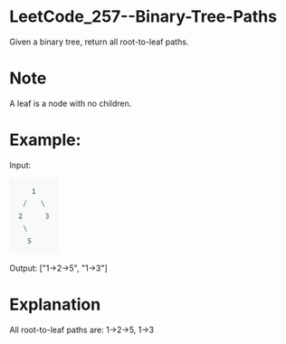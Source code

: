 # LeetCode_257--Binary-Tree-Paths

Given a binary tree, return all root-to-leaf paths.

# Note

A leaf is a node with no children.

# Example:

Input:

![image](https://github.com/eric82714/LeetCode_257--Binary-Tree-Paths/blob/master/image/input.PNG)

Output: ["1->2->5", "1->3"]

# Explanation 

All root-to-leaf paths are: 1->2->5, 1->3
